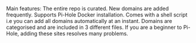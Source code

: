 Main features:
The entire repo is curated.
New domains are added frequently.
Supports Pi-Hole Docker installation.
Comes with a shell script i.e you can add all domains automatically at an instant.
Domains are categorised and are included in 3 different files.
If you are a beginner to Pi-Hole, adding these sites resolves many problems.
